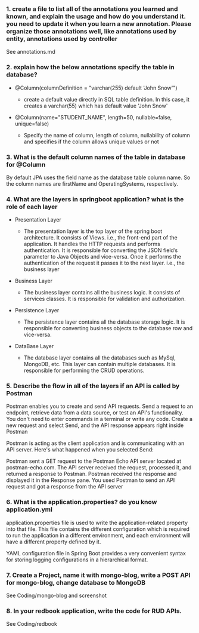 ### 1. create a file to list all of the annotations you learned and known, and explain the usage and how do you understand it. you need to update it when you learn a new annotation. Please organize those annotations well, like annotations used by entity, annotations used by controller
See annotations.md

### 2. explain how the below annotations specify the table in database?
- @Column(columnDefinition = "varchar(255) default 'John Snow'")

    - create a default value directly in SQL table definition. In this case, it creates a varchar(55) which has default value 'John Snow'

- @Column(name="STUDENT_NAME", length=50, nullable=false, unique=false)
    - Specify the name of column, length of column, nullability of column and specifies if the column allows unique values or not

### 3. What is the default column names of the table in database for  @Column 
By default JPA uses the field name as the database table column name.
So the column names are firstName and OperatingSystems, respectively.
### 4. What are the layers in springboot application? what is the role of each layer
+ Presentation Layer
    + The presentation layer is the top layer of the spring boot architecture. It consists of Views. i.e., the front-end part of the application. It handles the HTTP requests and performs authentication. It is responsible for converting the JSON field’s parameter to Java Objects and vice-versa. Once it performs the authentication of the request it passes it to the next layer. i.e., the business layer
  
+ Business Layer
    + The business layer contains all the business logic. It consists of services classes. It is responsible for validation and authorization.

+ Persistence Layer
   + The persistence layer contains all the database storage logic. It is responsible for converting business objects to the database row and vice-versa.
  
+ DataBase Layer
    + The database layer contains all the databases such as MySql, MongoDB, etc. This layer can contain multiple databases. It is responsible for performing the CRUD operations.
### 5. Describe the flow in all of the layers if an API is called by Postman
Postman enables you to create and send API requests. Send a request to an endpoint, retrieve data from a data source, or test an API's functionality. You don't need to enter commands in a terminal or write any code. Create a new request and select Send, and the API response appears right inside Postman





Postman is acting as the client application and is communicating with an API server. Here's what happened when you selected Send:

Postman sent a GET request to the Postman Echo API server located at postman-echo.com.
The API server received the request, processed it, and returned a response to Postman.
Postman received the response and displayed it in the Response pane. You used Postman to send an API request and got a response from the API server
### 6. What is the application.properties? do you know application.yml
application.properties file is used to write the application-related property into that file. This file contains the different configuration which is required to run the application in a different environment, and each environment will have a different property defined by it.

YAML configuration file in Spring Boot provides a very convenient syntax for storing logging configurations in a hierarchical format.

### 7. Create a Project, name it with mongo-blog, write a POST API for mongo-blog, change database to MongoDB
See Coding/mongo-blog and screenshot
### 8.  In your redbook application, write the code for RUD APIs.
See Coding/redbook
